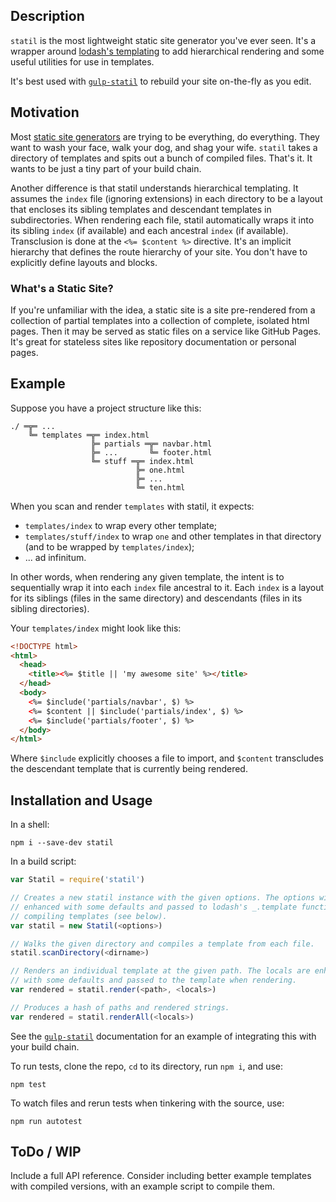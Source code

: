 ## Description

`statil` is the most lightweight static site generator you've ever seen. It's
a wrapper around [lodash's templating](https://lodash.com/docs#template) to
add hierarchical rendering and some useful utilities for use in templates.

It's best used with [`gulp-statil`](https://github.com/Mitranim/gulp-statil) to
rebuild your site on-the-fly as you edit.

## Motivation

Most [static site generators](https://www.staticgen.com) are trying to be
everything, do everything. They want to wash your face, walk your dog, and shag
your wife. `statil` takes a directory of templates and spits out a bunch of
compiled files. That's it. It wants to be just a tiny part of your build chain.

Another difference is that statil understands hierarchical templating. It
assumes the `index` file (ignoring extensions) in each directory to be a layout
that encloses its sibling templates and descendant templates in subdirectories.
When rendering each file, statil automatically wraps it into its sibling `index`
(if available) and each ancestral `index` (if available). Transclusion is done
at the `<%= $content %>` directive. It's an implicit hierarchy that defines the
route hierarchy of your site. You don't have to explicitly define layouts and
blocks.

### What's a Static Site?

If you're unfamiliar with the idea, a static site is a site pre-rendered from a
collection of partial templates into a collection of complete, isolated html
pages. Then it may be served as static files on a service like GitHub Pages.
It's great for stateless sites like repository documentation or personal pages.

## Example

Suppose you have a project structure like this:

```
./ ═╦═ ...
    ╚═ templates ═╦═ index.html
                  ╠═ partials ═╦═ navbar.html
                  ╠═ ...       ╚═ footer.html
                  ╚═ stuff ═╦═ index.html
                            ╠═ one.html
                            ╠═ ...
                            ╚═ ten.html
```

When you scan and render `templates` with statil, it expects:
* `templates/index` to wrap every other template;
* `templates/stuff/index` to wrap `one` and other templates in that directory
  (and to be wrapped by `templates/index`);
* ... ad infinitum.

In other words, when rendering any given template, the intent is to sequentially
wrap it into each `index` file ancestral to it. Each `index` is a layout for its
siblings (files in the same directory) and descendants (files in its sibling
directories).

Your `templates/index` might look like this:

```html
<!DOCTYPE html>
<html>
  <head>
    <title><%= $title || 'my awesome site' %></title>
  </head>
  <body>
    <%= $include('partials/navbar', $) %>
    <%= $content || $include('partials/index', $) %>
    <%= $include('partials/footer', $) %>
  </body>
</html>
```

Where `$include` explicitly chooses a file to import, and `$content` transcludes
the descendant template that is currently being rendered.

## Installation and Usage

In a shell:

```shell
npm i --save-dev statil
```

In a build script:

```javascript
var Statil = require('statil')

// Creates a new statil instance with the given options. The options will be
// enhanced with some defaults and passed to lodash's _.template function when
// compiling templates (see below).
var statil = new Statil(<options>)

// Walks the given directory and compiles a template from each file.
statil.scanDirectory(<dirname>)

// Renders an individual template at the given path. The locals are enhanced
// with some defaults and passed to the template when rendering.
var rendered = statil.render(<path>, <locals>)

// Produces a hash of paths and rendered strings.
var rendered = statil.renderAll(<locals>)
```

See the [`gulp-statil`](https://github.com/Mitranim/gulp-statil) documentation
for an example of integrating this with your build chain.

To run tests, clone the repo, `cd` to its directory, run `npm i`, and use:

```shell
npm test
```

To watch files and rerun tests when tinkering with the source, use:

```shell
npm run autotest
```

## ToDo / WIP

Include a full API reference. Consider including better example templates with
compiled versions, with an example script to compile them.
